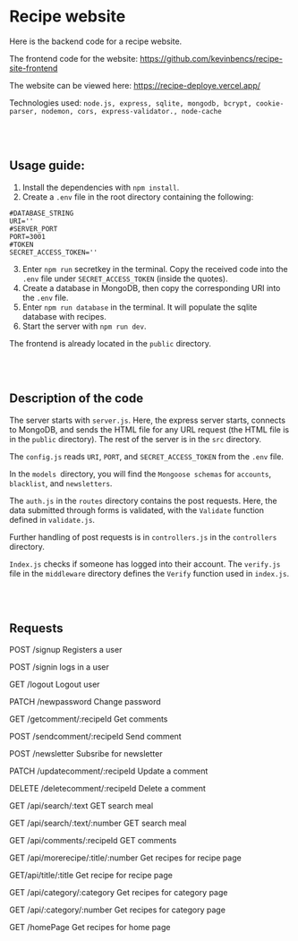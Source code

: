# Recipe website

Here is the backend code for a recipe website.

The frontend code for the website: https://github.com/kevinbencs/recipe-site-frontend

The website can be viewed here: https://recipe-deploye.vercel.app/

Technologies used: `node.js, express, sqlite, mongodb, bcrypt, cookie-parser, nodemon, cors, express-validator., node-cache`

<br/><br/>

## Usage guide:

1. Install the dependencies with `npm install`.
2. Create a `.env` file in the root directory containing the following:
```
#DATABASE_STRING
URI=''
#SERVER_PORT
PORT=3001
#TOKEN
SECRET_ACCESS_TOKEN=''
```

3. Enter `npm run` secretkey in the terminal. Copy the received code into the `.env` file under `SECRET_ACCESS_TOKEN` (inside the quotes).
4. Create a database in MongoDB, then copy the corresponding URI into the `.env` file.
5. Enter `npm run database` in the terminal. It will populate the sqlite database with recipes.
6. Start the server with `npm run dev`.

The frontend is already located in the `public` directory.

<br/><br/>


## Description of the code

The server starts with `server.js`. Here, the express server starts, connects to MongoDB, and sends the HTML file for any URL request (the HTML file is in the `public` directory). The rest of the server is in the `src` directory.


The `config.js` reads `URI`, `PORT`, and `SECRET_ACCESS_TOKEN` from the `.env` file.

In the `models `directory, you will find the `Mongoose schemas` for `accounts`, `blacklist`, and `newsletters`.

The `auth.js` in the `routes` directory contains the post requests. Here, the data submitted through forms is validated, with the `Validate` function defined in `validate.js`.

Further handling of post requests is in `controllers.js` in the `controllers` directory.

`Index.js` checks if someone has logged into their account.
The `verify.js` file in the `middleware` directory defines the `Verify` function used in `index.js`.


<br/><br/>

## Requests


POST /signup
Registers a user

POST /signin
logs in a user

GET /logout
Logout user

PATCH /newpassword
Change password

GET /getcomment/:recipeId
Get comments

POST /sendcomment/:recipeId
Send comment

POST /newsletter
Subsribe for newsletter

 
PATCH /updatecomment/:recipeId
Update a comment
 
DELETE /deletecomment/:recipeId
Delete a comment

GET /api/search/:text
GET search meal

GET /api/search/:text/:number
GET search meal

GET /api/comments/:recipeId
GET comments

GET /api/morerecipe/:title/:number
Get recipes for recipe page

GET/api/title/:title
Get recipe for recipe page

GET /api/category/:category
Get recipes for category page

GET /api/:category/:number
Get recipes for category page

GET /homePage
Get recipes for home page
 








